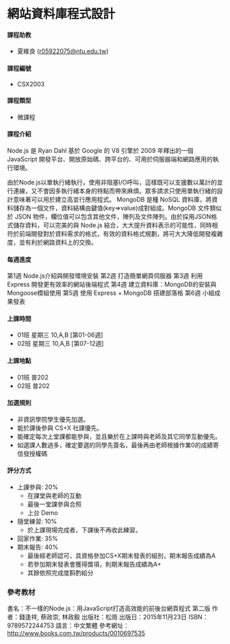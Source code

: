 # 網站資料庫程式設計

#### 課程助教

* 夏維良 (r05922075@ntu.edu.tw)

#### 課程編號

* CSX2003

#### 課程類型

* 微課程

#### 課程介紹

Node.js 是 Ryan Dahl 基於 Google 的 V8 引擎於 2009 年釋出的一個 JavaScript 開發平台、開放原始碼、跨平台的、可用於伺服器端和網路應用的執行環境。 

由於Node.js以單執行緒執行，使用非阻塞I/O呼叫，這樣既可以支援數以萬計的並行連線，又不會因多執行緒本身的特點而帶來麻煩。眾多請求只使用單執行緒的設計意味著可以用於建立高並行應用程式。 
MongoDB 是種 NoSQL 資料庫，將資料儲存為一個文件，資料結構由鍵值(key=>value)成對組成。MongoDB 文件類似於 JSON 物件，欄位值可以包含其他文件，陣列及文件陣列。由於採用JSON格式儲存資料，可以完美的與 Node.js 結合，大大提升資料表示的可能性，同時相符於前端開發對於資料需求的格式，有效的資料格式規劃，將可大大降低開發複雜度，並有利於網路資料上的交換。 

#### 每週進度

第1週 Node.js介紹與開發環境安裝 
第2週 打造簡單網頁伺服器 
第3週 利用Express 開發更有效率的網站後端程式 
第4週 建立資料庫：MongoDB的安裝與Mongoose模組使用 
第5週 使用 Express + MongoDB 搭建部落格 
第6週 小組成果發表 

#### 上課時間

* 01班 星期三 10,A,B [第01-06週]
* 02班 星期三 10,A,B [第07-12週]

#### 上課地點

* 01班 普202 
* 02班 普202 

#### 加選規則

* 非資訊學院學生優先加選。
* 能於課後參與 CS+X 社課優先。
* 能確定每次上堂課都能參與，並且樂於在上課時與老師及其它同學互動優先。
* 如選課人數過多，確定要選的同學先簽名，最後再由老師根據作業0的成績寄信發授權碼
 
#### 評分方式

* 上課參與: 20%
    * 在課堂與老師的互動
    * 最後一堂課參與合照 
    * 上台 Demo
* 隨堂練習: 10%
    * 於上課現場完成者，下課後不再收此練習。
* 回家作業: 35%
* 期末報告: 40% 
    * 最後經老師認可，具資格參加CS+X期末發表的組別，期末報告成績為A
    * 若參加期末發表會獲得獎項，則期末報告成績為A+
    * 其餘依照完成度斟酌給分

### 參考教材

書名：不一樣的Node.js：用JavaScript打造高效能的前後台網頁程式 第二版 
作者：錢逢祥, 蔡政崇, 林政毅 
出版社：松崗 
出版日：2015年11月23日 
ISBN：9789572244753 
語言：中文繁體 
參考網址：http://www.books.com.tw/products/0010697535 

